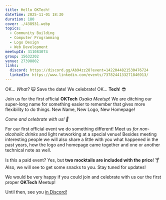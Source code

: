 ```yaml
---
title: Hello OKTech!
dateTime: 2025-11-01 18:30
duration: 180
cover: ./438931.webp
topics:
  - Community Building
  - Computer Programming
  - Logo Design
  - Web Development
meetupId: 311083074
group: 15632202
venue: 27398802
links:
  discord: https://discord.gg/Ab94zz28?event=1422044821530476724
  linkedIn: https://www.linkedin.com/events/7378244133271846913/
---
```


OK... *What*? 🙀 Save the date! We celebrate! OK... **Tech**! 😎

Join us for the first official **OKTech** *Osaka Meetup*! We are ditching our super-long name for something easier to remember that gives more flexibility to do things. New Name, New Logo, New Homepage!

*Come and celebrate with us! 🥂*

For our first official event we do something different! Meet us *for non-alcoholic drinks* and light networking at a special venue! Besides meeting interesting people we will also share a little with you what happened in the past years, how the logo and homepage came together and one or another technical note as well.

Is this a paid event? Yes, but **two mocktails are included with the price**! 🍸 Also, we will see to get some snacks to you. Stay tuned for updates!

We would be very happy if you could join and celebrate with us our the first proper **OKTech** Meetup!

Until then, see you [in Discord!](https://owddm.com/discord/)
